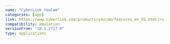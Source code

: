 ```yaml
---
name: "CyberLink YouCam"
categories: [app]
link: https://www.cyberlink.com/products/youcam/features_en_US.html?r=1
compatibility: emulation
versionFrom: "10.1.2717.0"
type: applications
---
```


